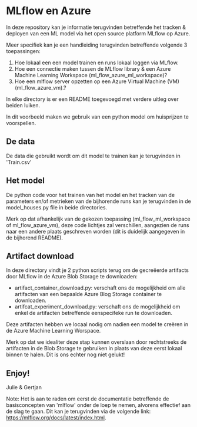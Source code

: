 # MLflow en Azure

In deze repository kan je informatie terugvinden betreffende het tracken & deployen van een ML model via het open source platform MLflow  op Azure. 

Meer specifiek kan je een handleiding terugvinden betreffende volgende 3 toepassingen:
  1. Hoe lokaal een een model trainen en runs lokaal loggen via MLflow. 
  1. Hoe een connectie maken tussen de MLflow library & een Azure Machine Learning Workspace (ml_flow_azure_ml_workspace)? 
  3. Hoe een mlflow server opzetten op een Azure Virtual Machine (VM) (ml_flow_azure_vm).?
  
In elke directory is er een README toegevoegd met verdere uitleg over beiden luiken. 

In dit voorbeeld maken we gebruik van een python model om huisprijzen te voorspellen. 

## De data

De data die gebruikt wordt om dit model te trainen kan je terugvinden in 'Train.csv'

## Het model

De python code voor het trainen van het model en het tracken van de parameters en/of metrieken van de bijhorende runs kan je terugvinden in de model_houses.py file in beide directories. 

Merk op dat afhankelijk van de gekozen toepassing (ml_flow_ml_workspace of ml_flow_azure_vm), deze code lichtjes zal verschillen, aangezien de runs naar een andere plaats geschreven worden (dit is duidelijk aangegeven in de bijhorend README). 

## Artifact download

In deze directory vindt je 2 python scripts terug om de gecreëerde artifacts door MLflow in de Azure Blob Storage te downloaden:
  - artifact_container_download.py: verschaft ons de mogelijkheid om alle artifacten van een bepaalde Azure Blog Storage container te downloaden. 
  - artifcat_experiment_download.py: verschaft ons de mogelijkheid om enkel de artifacten betreffende eenspecifeke run te downloaden.

Deze artifacten hebben we locaal nodig om nadien een model te creëren in de Azure Machine Learning Worspace. 

Merk op dat we idealiter deze stap kunnen overslaan door rechtstreeks de artifacten in de Blob Storage te gebruiken in plaats van deze eerst lokaal binnen te halen. Dit is ons echter nog niet gelukt!

Enjoy!
--------------------------------------------------------------
Julie & Gertjan 

Note: Het is aan te raden om eerst de documentatie betreffende de basisconcepten van 'mlflow' onder de loep te nemen, alvorens effectief aan de slag te gaan. Dit kan je terugvinden via de volgende link:  https://mlflow.org/docs/latest/index.html.

